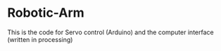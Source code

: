 # Robotic-Arm
This is the code for Servo control (Arduino) and the computer interface (written in processing)
